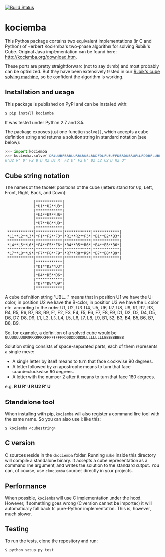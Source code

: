 [![Build Status](https://travis-ci.org/muodov/kociemba.svg?branch=master)](https://travis-ci.org/muodov/kociemba)

# kociemba
This Python package contains two equivalent implementations (in C and Python) of Herbert Kociemba's two-phase algorithm for solving Rubik's Cube.
Original Java implementation can be found here: http://kociemba.org/download.htm.

These ports are pretty straightforward (not to say dumb) and most probably can be optimized. But they have been extensively tested in our [Rubik's cube solving machine](https://blog.zok.pw/hacking/2015/08/18/fac-rubik-solver/), so be confident the algorithm is working.

## Installation and usage
This package is published on PyPI and can be installed with:

```$ pip install kociemba```

It was tested under Python 2.7 and 3.5.

The package exposes just one function ```solve()```, which accepts a cube definition string and returns a solution string in standard notation (see below):

```python
>>> import kociemba
>>> kociemba.solve('DRLUUBFBRBLURRLRUBLRDDFDLFUFUFFDBRDUBRUFLLFDDBFLUBLRBD')
u"D2 R' D' F2 B D R2 D2 R' F2 D' F2 U' B2 L2 U2 D R2 U"
```

## Cube string notation
The names of the facelet positions of the cube (letters stand for Up, Left, Front, Right, Back, and Down):
```
             |************|
             |*U1**U2**U3*|
             |************|
             |*U4**U5**U6*|
             |************|
             |*U7**U8**U9*|
             |************|
 ************|************|************|************|
 *L1**L2**L3*|*F1**F2**F3*|*R1**R2**F3*|*B1**B2**B3*|
 ************|************|************|************|
 *L4**L5**L6*|*F4**F5**F6*|*R4**R5**R6*|*B4**B5**B6*|
 ************|************|************|************|
 *L7**L8**L9*|*F7**F8**F9*|*R7**R8**R9*|*B7**B8**B9*|
 ************|************|************|************|
             |************|
             |*D1**D2**D3*|
             |************|
             |*D4**D5**D6*|
             |************|
             |*D7**D8**D9*|
             |************|
```

A cube definition string "UBL..." means that in position U1 we have the U-color, in position U2 we have the
B-color, in position U3 we have the L color etc. according to the order U1, U2, U3, U4, U5, U6, U7, U8, U9, R1, R2,
R3, R4, R5, R6, R7, R8, R9, F1, F2, F3, F4, F5, F6, F7, F8, F9, D1, D2, D3, D4, D5, D6, D7, D8, D9, L1, L2, L3, L4,
L5, L6, L7, L8, L9, B1, B2, B3, B4, B5, B6, B7, B8, B9.

So, for example, a definition of a solved cube would be `UUUUUUUUURRRRRRRRRFFFFFFFFFDDDDDDDDDLLLLLLLLLBBBBBBBBB`

Solution string consists of space-separated parts, each of them represents a single move:
* A single letter by itself means to turn that face clockwise 90 degrees.
* A letter followed by an apostrophe means to turn that face counterclockwise 90 degrees.
* A letter with the number 2 after it means to turn that face 180 degrees. 

e.g. **R U R’ U R U2 R’ U**

## Standalone tool
When installing with pip, `kociemba` will also register a command line tool with the same name. So you can also use it like this:

```$ kociemba <cubestring>```

## C version
C sources reside in the `ckociemba` folder. Running `make` inside this directory will compile a standalone binary. It accepts a cube representation as a command line argument, and writes the solution to the standard output. You can, of course, use `ckociemba` sources directly in your projects.

## Performance
When possible, `kociemba` will use C implementation under the hood. However, if something goes wrong (C version cannot be imported) it will automatically fall back to pure-Python implementation. This is, however, much slower.


## Testing
To run the tests, clone the repository and run:

```$ python setup.py test```
